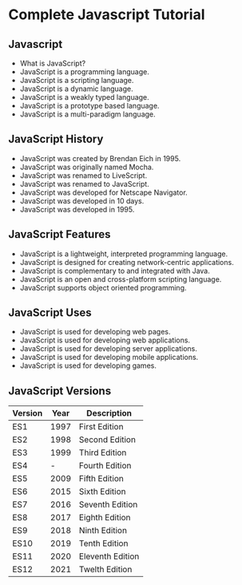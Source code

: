 
# Complete Javascript Tutorial
## Javascript
- What is JavaScript?
- JavaScript is a programming language.
- JavaScript is a scripting language.
- JavaScript is a dynamic language.
- JavaScript is a weakly typed language.
- JavaScript is a prototype based language.
- JavaScript is a multi-paradigm language.

## JavaScript History
- JavaScript was created by Brendan Eich in 1995.
- JavaScript was originally named Mocha.
- JavaScript was renamed to LiveScript.
- JavaScript was renamed to JavaScript.
- JavaScript was developed for Netscape Navigator.
- JavaScript was developed in 10 days.
- JavaScript was developed in 1995.

## JavaScript Features
- JavaScript is a lightweight, interpreted programming language.
- JavaScript is designed for creating network-centric applications.
- JavaScript is complementary to and integrated with Java.
- JavaScript is an open and cross-platform scripting language.
- JavaScript supports object oriented programming.

## JavaScript Uses
- JavaScript is used for developing web pages.
- JavaScript is used for developing web applications.
- JavaScript is used for developing server applications.
- JavaScript is used for developing mobile applications.
- JavaScript is used for developing games.

## JavaScript Versions

| Version | Year | Description |
| ------- | ---- | ----------- |
| ES1     | 1997 | First Edition |
| ES2     | 1998 | Second Edition |
| ES3     | 1999 | Third Edition |
| ES4     | -    | Fourth Edition |
| ES5     | 2009 | Fifth Edition |
| ES6     | 2015 | Sixth Edition |
| ES7     | 2016 | Seventh Edition |
| ES8     | 2017 | Eighth Edition |
| ES9     | 2018 | Ninth Edition |
| ES10    | 2019 | Tenth Edition |
| ES11    | 2020 | Eleventh Edition |
| ES12    | 2021 | Twelth Edition |
